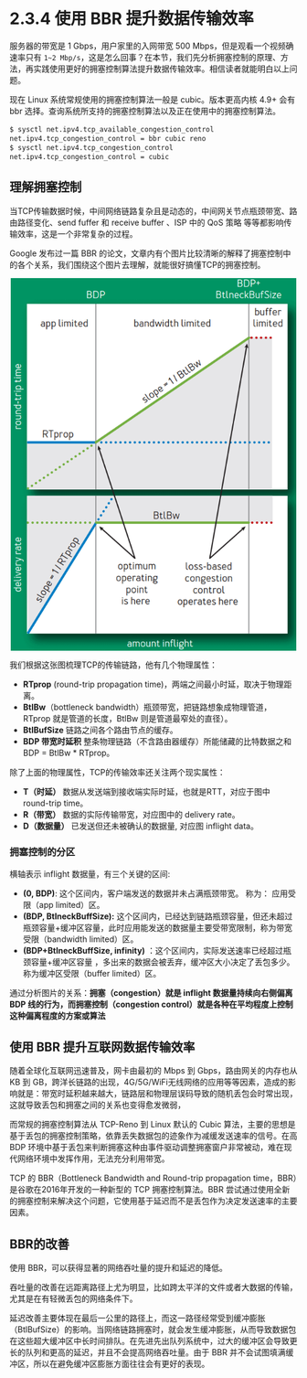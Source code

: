 # 2.3.4 使用 BBR 提升数据传输效率

服务器的带宽是 1 Gbps，用户家里的入网带宽 500 Mbps，但是观看一个视频确速率只有 `1~2 Mbp/s`，这是怎么回事？在本节，我们先分析拥塞控制的原理、方法，再实践使用更好的拥塞控制算法提升数据传输效率。相信读者就能明白以上问题。

现在 Linux 系统常规使用的拥塞控制算法一般是 cubic。版本更高内核 4.9+ 会有 bbr 选择。查询系统所支持的拥塞控制算法以及正在使用中的拥塞控制算法。

```
$ sysctl net.ipv4.tcp_available_congestion_control
net.ipv4.tcp_congestion_control = bbr cubic reno
$ sysctl net.ipv4.tcp_congestion_control
net.ipv4.tcp_congestion_control = cubic
```

## 理解拥塞控制

当TCP传输数据时候，中间网络链路复杂且是动态的，中间网关节点瓶颈带宽、路由路径变化、send fuffer 和 receive buffer 、ISP 中的 QoS 策略 等等都影响传输效率，这是一个非常复杂的过程。

Google 发布过一篇 BBR 的论文，文章内有个图片比较清晰的解释了拥塞控制中的各个关系，我们围绕这个图片去理解，就能很好搞懂TCP的拥塞控制。

<div  align="center">
	<img src="../assets/transfer-control.png" width = "500"  align=center />
</div>

我们根据这张图梳理TCP的传输链路，他有几个物理属性：

- **RTprop** (round-trip propagation time)，两端之间最小时延，取决于物理距离。
- **BtlBw**（bottleneck bandwidth）瓶颈带宽，把链路想象成物理管道，RTprop 就是管道的长度，BtlBw 则是管道最窄处的直径）。
- **BtlBufSize**  链路之间各个路由节点的缓存。
- **BDP 带宽时延积** 整条物理链路（不含路由器缓存）所能储藏的比特数据之和 BDP = BtlBw * RTprop。

除了上面的物理属性，TCP的传输效率还关注两个现实属性：

- **T（时延）** 数据从发送端到接收端实际时延，也就是RTT，对应于图中 round-trip time。
- **R（带宽）** 数据的实际传输带宽，对应图中的 delivery rate。
- **D（数据量）** 已发送但还未被确认的数据量, 对应图 inflight data。

### 拥塞控制的分区

横轴表示 inflight 数据量，有三个关键的区间:

- **(0, BDP)**: 这个区间内，客户端发送的数据并未占满瓶颈带宽。 称为： 应用受限（app limited）区。
- **(BDP, BtlneckBuffSize):** 这个区间内，已经达到链路瓶颈容量，但还未超过瓶颈容量+缓冲区容量，此时应用能发送的数据量主要受带宽限制，称为带宽受限（bandwidth limited）区。
- **(BDP+BtlneckBuffSize, infinity)** ：这个区间内，实际发送速率已经超过瓶颈容量+缓冲区容量 ，多出来的数据会被丢弃，缓冲区大小决定了丢包多少。称为缓冲区受限（buffer limited）区。


通过分析图片的关系：**拥塞（congestion）就是 inflight 数据量持续向右侧偏离 BDP 线的行为，而拥塞控制（congestion control）就是各种在平均程度上控制这种偏离程度的方案或算法**

## 使用 BBR 提升互联网数据传输效率

随着全球化互联网迅速普及，网卡由最初的 Mbps 到 Gbps，路由网关的内存也从 KB 到 GB，跨洋长链路的出现，4G/5G/WiFi无线网络的应用等等因素，造成的影响就是：带宽时延积越来越大，链路层和物理层误码导致的随机丢包会时常出现，这就导致丢包和拥塞之间的关系也变得愈发微弱，

而常规的拥塞控制算法从 TCP-Reno 到 Linux 默认的 Cubic 算法，主要的思想是基于丢包的拥塞控制策略，依靠丢失数据包的迹象作为减缓发送速率的信号。在高 BDP 环境中基于丢包来判断拥塞这种由事件驱动调整拥塞窗户非常被动，难在现代网络环境中发挥作用，无法充分利用带宽。


TCP 的 BBR（Bottleneck Bandwidth and Round-trip propagation time，BBR）是谷歌在2016年开发的一种新型的 TCP 拥塞控制算法。BBR 尝试通过使用全新的拥塞控制来解决这个问题，它使用基于延迟而不是丢包作为决定发送速率的主要因素。


## BBR的改善

使用 BBR，可以获得显著的网络吞吐量的提升和延迟的降低。

吞吐量的改善在远距离路径上尤为明显，比如跨太平洋的文件或者大数据的传输，尤其是在有轻微丢包的网络条件下。

延迟改善主要体现在最后一公里的路径上，而这一路径经常受到缓冲膨胀（BtlBufSize）的影响。当网络链路拥塞时，就会发生缓冲膨胀，从而导致数据包在这些超大缓冲区中长时间排队。在先进先出队列系统中，过大的缓冲区会导致更长的队列和更高的延迟，并且不会提高网络吞吐量。由于 BBR 并不会试图填满缓冲区，所以在避免缓冲区膨胀方面往往会有更好的表现。



